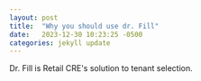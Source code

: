 ```yaml
---
layout: post
title:  "Why you should use dr. Fill"
date:   2023-12-30 10:23:25 -0500
categories: jekyll update
---
```


Dr. Fill is Retail CRE's solution to tenant selection. 